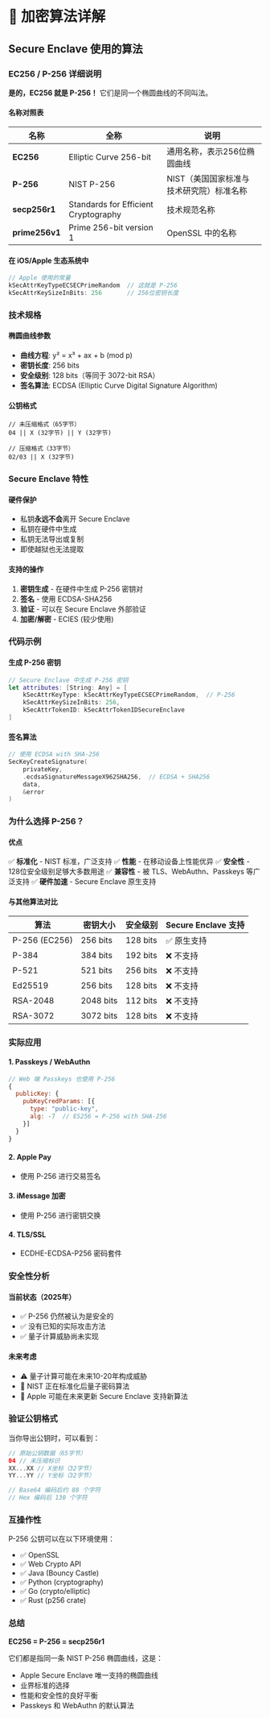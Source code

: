 # 🔐 加密算法详解

## Secure Enclave 使用的算法

### EC256 / P-256 详细说明

**是的，EC256 就是 P-256！** 它们是同一个椭圆曲线的不同叫法。

#### 名称对照表

| 名称 | 全称 | 说明 |
|------|------|------|
| **EC256** | Elliptic Curve 256-bit | 通用名称，表示256位椭圆曲线 |
| **P-256** | NIST P-256 | NIST（美国国家标准与技术研究院）标准名称 |
| **secp256r1** | Standards for Efficient Cryptography | 技术规范名称 |
| **prime256v1** | Prime 256-bit version 1 | OpenSSL 中的名称 |

#### 在 iOS/Apple 生态系统中

```swift
// Apple 使用的常量
kSecAttrKeyTypeECSECPrimeRandom  // 这就是 P-256
kSecAttrKeySizeInBits: 256       // 256位密钥长度
```

### 技术规格

#### 椭圆曲线参数
- **曲线方程**: y² = x³ + ax + b (mod p)
- **密钥长度**: 256 bits
- **安全级别**: 128 bits（等同于 3072-bit RSA）
- **签名算法**: ECDSA (Elliptic Curve Digital Signature Algorithm)

#### 公钥格式
```
// 未压缩格式（65字节）
04 || X (32字节) || Y (32字节)

// 压缩格式（33字节）
02/03 || X (32字节)
```

### Secure Enclave 特性

#### 硬件保护
- 私钥**永远不会**离开 Secure Enclave
- 私钥在硬件中生成
- 私钥无法导出或复制
- 即使越狱也无法提取

#### 支持的操作
1. **密钥生成** - 在硬件中生成 P-256 密钥对
2. **签名** - 使用 ECDSA-SHA256
3. **验证** - 可以在 Secure Enclave 外部验证
4. **加密/解密** - ECIES (较少使用)

### 代码示例

#### 生成 P-256 密钥
```swift
// Secure Enclave 中生成 P-256 密钥
let attributes: [String: Any] = [
    kSecAttrKeyType: kSecAttrKeyTypeECSECPrimeRandom,  // P-256
    kSecAttrKeySizeInBits: 256,
    kSecAttrTokenID: kSecAttrTokenIDSecureEnclave
]
```

#### 签名算法
```swift
// 使用 ECDSA with SHA-256
SecKeyCreateSignature(
    privateKey,
    .ecdsaSignatureMessageX962SHA256,  // ECDSA + SHA256
    data,
    &error
)
```

### 为什么选择 P-256？

#### 优点
✅ **标准化** - NIST 标准，广泛支持
✅ **性能** - 在移动设备上性能优异
✅ **安全性** - 128位安全级别足够大多数用途
✅ **兼容性** - 被 TLS、WebAuthn、Passkeys 等广泛支持
✅ **硬件加速** - Secure Enclave 原生支持

#### 与其他算法对比

| 算法 | 密钥大小 | 安全级别 | Secure Enclave 支持 |
|------|---------|---------|---------------------|
| P-256 (EC256) | 256 bits | 128 bits | ✅ 原生支持 |
| P-384 | 384 bits | 192 bits | ❌ 不支持 |
| P-521 | 521 bits | 256 bits | ❌ 不支持 |
| Ed25519 | 256 bits | 128 bits | ❌ 不支持 |
| RSA-2048 | 2048 bits | 112 bits | ❌ 不支持 |
| RSA-3072 | 3072 bits | 128 bits | ❌ 不支持 |

### 实际应用

#### 1. Passkeys / WebAuthn
```javascript
// Web 端 Passkeys 也使用 P-256
{
  publicKey: {
    pubKeyCredParams: [{
      type: "public-key",
      alg: -7  // ES256 = P-256 with SHA-256
    }]
  }
}
```

#### 2. Apple Pay
- 使用 P-256 进行交易签名

#### 3. iMessage 加密
- 使用 P-256 进行密钥交换

#### 4. TLS/SSL
- ECDHE-ECDSA-P256 密码套件

### 安全性分析

#### 当前状态（2025年）
- ✅ P-256 仍然被认为是安全的
- ✅ 没有已知的实际攻击方法
- ✅ 量子计算威胁尚未实现

#### 未来考虑
- ⚠️ 量子计算可能在未来10-20年构成威胁
- 📅 NIST 正在标准化后量子密码算法
- 🔄 Apple 可能在未来更新 Secure Enclave 支持新算法

### 验证公钥格式

当你导出公钥时，可以看到：

```swift
// 原始公钥数据（65字节）
04 // 未压缩标识
XX...XX // X坐标（32字节）
YY...YY // Y坐标（32字节）

// Base64 编码后约 88 个字符
// Hex 编码后 130 个字符
```

### 互操作性

P-256 公钥可以在以下环境使用：
- ✅ OpenSSL
- ✅ Web Crypto API
- ✅ Java (Bouncy Castle)
- ✅ Python (cryptography)
- ✅ Go (crypto/elliptic)
- ✅ Rust (p256 crate)

### 总结

**EC256 = P-256 = secp256r1** 

它们都是指同一条 NIST P-256 椭圆曲线，这是：
- Apple Secure Enclave 唯一支持的椭圆曲线
- 业界标准的选择
- 性能和安全性的良好平衡
- Passkeys 和 WebAuthn 的默认算法